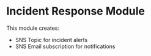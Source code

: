 # Incident Response Module

This module creates:

- SNS Topic for incident alerts
- SNS Email subscription for notifications
